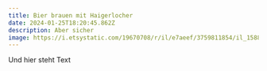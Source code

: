 ```yaml
---
title: Bier brauen mit Haigerlocher
date: 2024-01-25T18:20:45.862Z
description: Aber sicher
image: https://i.etsystatic.com/19670708/r/il/e7aeef/3759811854/il_1588xN.3759811854_hqw7.jpg
---
```

Und hier steht Text